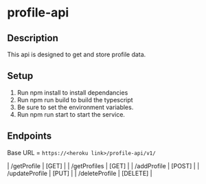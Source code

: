 # profile-api
## Description

This api is designed to get and store profile data.

## Setup

1. Run npm install to install dependancies
2. Run npm run build to build the typescript
3. Be sure to set the environment variables.
4. Run npm run start to start the service. 

## Endpoints

Base URL = ```https://<heroku link>/profile-api/v1/```

| /getProfile | [GET] |
| /getProfiles | [GET] |
| /addProfile | [POST] |
| /updateProfile | [PUT] |
| /deleteProfile | [DELETE] |

